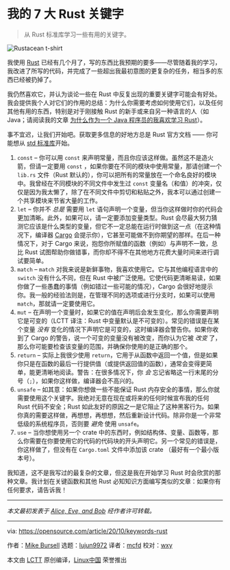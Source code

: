 [#]: collector: "lujun9972"
[#]: translator: "mcfd"
[#]: reviewer: "wxy"
[#]: publisher: "wxy"
[#]: url: "https://linux.cn/article-13589-1.html"
[#]: subject: "My top 7 keywords in Rust"
[#]: via: "https://opensource.com/article/20/10/keywords-rust"
[#]: author: "Mike Bursell https://opensource.com/users/mikecamel"

我的 7 大 Rust 关键字
======

> 从 Rust 标准库学习一些有用的关键字。

![Rustacean t-shirt][1]

我使用 [Rust][2] 已经有几个月了，写的东西比我预期的要多——尽管随着我的学习，我改进了所写的代码，并完成了一些超出我最初意图的更复杂的任务，相当多的东西已经被扔掉了。

我仍然喜欢它，并认为谈论一些在 Rust 中反复出现的重要关键字可能会有好处。我会提供我个人对它们的作用的总结：为什么你需要考虑如何使用它们，以及任何其他有用的东西，特别是对于刚接触 Rust 的新手或来自另一种语言的人（如 Java；请阅读我的文章 [为什么作为一个 Java 程序员的我喜欢学习 Rust][3]）。

事不宜迟，让我们开始吧。获取更多信息的好地方总是 Rust 官方文档 —— 你可能想从 [std 标准库][4]开始。

  1. `const` – 你可以用 `const` 来声明常量，而且你应该这样做。虽然这不是造火箭，但请一定要用 `const` ，如果你要在不同的模块中使用常量，那请创建一个 `lib.rs` 文件（Rust 默认的），你可以把所有的常量放在一个命名良好的模块中。我曾经在不同模块的不同文件中发生过 `const` 变量名（和值）的冲突，仅仅是因为我太懒了，除了在不同文件中剪切和粘贴之外，我本可以通过创建一个共享模块来节省大量的工作。
  2. `let` – 你并不 _总是_ 需要用 `let` 语句声明一个变量，但当你这样做时你的代码会更加清晰。此外，如果可以，请一定要添加变量类型。Rust 会尽最大努力猜测它应该是什么类型的变量，但它不一定总能在运行时做到这一点（在这种情况下，编译器 [Cargo][5] 会提示你），它甚至可能做不到你期望的那样。在后一种情况下，对于 Cargo 来说，抱怨你所赋值的函数（例如）与声明不一致，总比 Rust 试图帮助你做错事，而你却不得不在其他地方花费大量时间来进行调试要简单。
  3. `match` – `match` 对我来说是新鲜事物，我喜欢使用它。它与其他编程语言中的 `switch` 没有什么不同，但在 Rust 中被广泛使用。它使代码更清晰易读，如果你做了一些愚蠢的事情（例如错过一些可能的情况），Cargo 会很好地提示你。我一般的经验法则是，在管理不同的选项或进行分支时，如果可以使用 `match`，那就请一定要使用它。
  4. `mut` – 在声明一个变量时，如果它的值在声明后会发生变化，那么你需要声明它是可变的（LCTT 译注：Rust 中变量默认是不可变的）。常见的错误是在某个变量 _没有_ 变化的情况下声明它是可变的，这时编译器会警告你。如果你收到了 Cargo 的警告，说一个可变的变量没有被改变，而你认为它被 _改变_ 了，那么你可能要检查该变量的范围，并确保你使用的是正确的那个。
  5. `return` – 实际上我很少使用 `return`，它用于从函数中返回一个值，但是如果你只是在函数的最后一行提供值（或提供返回值的函数），通常会变得更简单，能更清晰地阅读。警告：在很多情况下，你 _会_ 忘记省略这一行末尾的分号（`;`），如果你这样做，编译器会不高兴的。
  6. `unsafe` – 如其意：如果你想做一些不能保证 Rust 内存安全的事情，那么你就需要使用这个关键字。我绝对无意在现在或将来的任何时候宣布我的任何 Rust 代码不安全；Rust 如此友好的原因之一是它阻止了这种黑客行为。如果你真的需要这样做，再想想，再想想，然后重新设计代码。除非你是一个非常低级的系统程序员，否则要 _避免_ 使用 `unsafe`。
  7. `use` – 当你想使用另一个 crate 中的东西时，例如结构体、变量、函数等，那么你需要在你要使用它的代码的代码块的开头声明它。另一个常见的错误是，你这样做了，但没有在 `Cargo.toml` 文件中添加该 crate （最好有一个最小版本号）。

我知道，这不是我写过的最复杂的文章，但这是我在开始学习 Rust 时会欣赏的那种文章。我计划在关键函数和其他 Rust 必知知识方面编写类似的文章：如果你有任何要求，请告诉我！ 

* * *

_本文最初发表于 [Alice, Eve, and Bob][6] 经作者许可转载。_

--------------------------------------------------------------------------------

via: https://opensource.com/article/20/10/keywords-rust

作者：[Mike Bursell][a]
选题：[lujun9972][b]
译者：[mcfd](https://github.com/mcfd)
校对：[wxy](https://github.com/wxy)

本文由 [LCTT](https://github.com/LCTT/TranslateProject) 原创编译，[Linux中国](https://linux.cn/) 荣誉推出

[a]: https://opensource.com/users/mikecamel
[b]: https://github.com/lujun9972
[1]: https://opensource.com/sites/default/files/styles/image-full-size/public/lead-images/rustacean-tshirt.jpg?itok=u7LBmyaj "Rustacean t-shirt"
[2]: https://www.rust-lang.org/
[3]: https://opensource.com/article/20/5/rust-java
[4]: https://doc.rust-lang.org/std/
[5]: https://doc.rust-lang.org/cargo/
[6]: https://aliceevebob.com/2020/09/01/rust-my-top-7-keywords/
